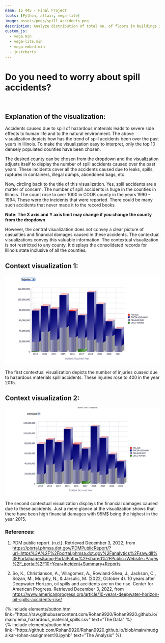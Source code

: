 ```yaml
---
name: IS 445 - Final Project
tools: [Python, altair, vega-lite]
image: assets/pngs/spill_accidents.png
description: Analyze distribution of total no. of floors in buildings in different counties and agencies.
custom_js:
  - vega.min
  - vega-lite.min
  - vega-embed.min
  - justcharts
---
```



# Do you need to worry about spill accidents? 

<br>

<vegachart schema-url="{{ site.baseurl }}/assets/json/interactive_viz.json" style="width: 100%"></vegachart>

## Explanation of the visualization:

Accidents caused due to spill of hazardous materials leads to severe side effects to human life and to the natural environment. The above visualization depicts how has the trend of spill accidents been over the past years in Illinois. To make the visualization easy to interpret, only the top 10 densely populated counties have been chosen.

The desired county can be chosen from the dropdown and the visualization adjusts itself to display the number of spill accidents caused over the past years. These incidents cover all the accidents caused due to leaks, spills, ruptures in containers, illegal dumps, abondoned bags, etc. 

Now, circling back to the title of this visualization. Yes, spill accidents are a matter of concern. The number of spill accidents is huge in the counties in Illinois. The count rose to over 1000 in COOK county in the years 1990 - 1994. These were the incidents that were reported. There could be many such accidents that never made it to the record books.

**Note: The X axis and Y axis limit may change if you change the county from the dropdown.** 

However, the central visualization does not convey a clear picture of casualties and financial damages caused in these accidents. The contextual visualizations convey this valuable information. The contextual visualization is not restricted to any county. It displays the consolidated records for Illinois state inclusive of all the counties.

## Context visualization 1:

<img src='/assets/pngs/injuries.png'>


The first contextual visualization depicts the number of injuries cuased due to hazardous materials spill accidents. These injuries rose to 400 in the year 2015. 

## Context visualization 2:

<img src='/assets/pngs/damages.png'>


The second contextual visualization displays the financial damages caused due to these accidents. Just a mere glance at the visualization shows that there have been high financial damages with 95M$ being the highest in the year 2015.

### References:

1. PDM public report. (n.d.). Retrieved December 3, 2022, from https://portal.phmsa.dot.gov/PDMPublicReport/?url=https%3A%2F%2Fportal.phmsa.dot.gov%2Fanalytics%2Fsaw.dll%3FPortalpages&amp;PortalPath=%2Fshared%2FPublic+Website+Pages%2F_portal%2F10+Year+Incident+Summary+Reports

2. So, K., Christianson, A., Villagomez, A., Rowland-Shea, J., Jackson, C., Sozan, M., Murphy, N., &amp; Jarsulic, M. (2022, October 4). 10 years after Deepwater Horizon, oil spills and accidents are on the rise. Center for American Progress. Retrieved December 3, 2022, from https://www.americanprogress.org/article/10-years-deepwater-horizon-oil-spills-accidents-rise/ 


<div class="left">
{% include elements/button.html link="https://raw.githubusercontent.com/Rohan9920/Rohan9920.github.io/main/iema_hazardous_material_spills.csv" text="The Data" %}
</div>

<div class="right">
{% include elements/button.html link="https://github.com/Rohan9920/Rohan9920.github.io/blob/main/mudgalkar-rohan-assignment10.ipynb" text="The Analysis" %}
</div>

